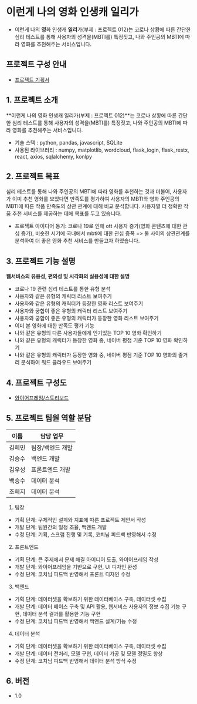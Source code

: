 # 이런게 나의 **영**화 인생캐 **일리**가
- 이런게 나의 **영**화 인생캐 **일리**가(부제 : 프로젝트 012)는  코로나 상황에 따른 간단한 심리 테스트를 통해 사용자의 성격을(MBTI를) 특정짓고, 나와 주인공의 MBTI에 따라 영화를 추천해주는 서비스입니다. 


## 프로젝트 구성 안내

* [프로젝트 기획서](https://liberating-result-6b0.notion.site/dc0dad0ff7a548539bba17ec1ae6e21a)


## 1. 프로젝트 소개

**이런게 나의 영화 인생캐 일리가(부제 : 프로젝트 012)**는  코로나 상황에 따른 간단한 심리 테스트를 통해 사용자의 성격을(MBTI를) 특정짓고, 나와 주인공의 MBTI에 따라 영화를 추천해주는 서비스입니다. 

  - 기술 스택 : python, pandas, javascript, SQLite
  - 사용된 라이브러리 : numpy, matplotlib, wordcloud, flask_login, flask_restx, react, axios, sqlalchemy, konlpy

## 2. 프로젝트 목표

 심리 테스트를 통해 나와 주인공의 MBTI에 따라 영화를 추천하는 것과 더불어, 사용자가 이미 추천 영화를 보았다면 만족도를 평가하여 사용자의 MBTI와 영화 주인공의 MBTI에 따른 작품 만족도의 상관 관계에 대해 비교 분석합니다. 사용자별 더 정확한 작품 추천 서비스를 제공하는 데에 목표를 두고 있습니다.

  - 프로젝트 아이디어 동기: 코로나 19로 인해 ott 사용자 증가(영화 콘텐츠에 대한 관심 증가), 비슷한 시기에 국내에서 mbti에 대한 관심 증폭 => 둘 사이의 상관관계를 분석하여 더 좋은 영화 추천 서비스를 만들고자 하였습니다.


## 3. 프로젝트 기능 설명

**웹서비스의 유용성, 편의성 및 시각화의 실용성에 대한 설명**
  - 코로나 19 관련 심리 테스트를 통한 유형 분석
  - 사용자와 같은 유형의 캐릭터 리스트 보여주기
  - 사용자와 같은 유형의 캐릭터가 등장한 영화 리스트 보여주기
  - 사용자와 궁합이 좋은 유형의 캐릭터 리스트 보여주기
  - 사용자와 궁합이 좋은 유형의 캐릭터가 등장한 영화 리스트 보여주기
  - 이미 본 영화에 대한 만족도 평가 기능
  - 나와 같은 유형의 다른 사용자들에게 인기있는 TOP 10 영화 확인하기
  - 나와 같은 유형의 캐릭터가 등장한 영화 중, 네이버 평점 기준 TOP 10 영화 확인하기
  - 나와 같은 유형의 캐릭터가 등장한 영화 중, 네이버 평점 기준 TOP 10 영화의 줄거리 분석하여 워드 클라우드 보여주기

## 4. 프로젝트 구성도
  - [와이어프레임/스토리보드](https://www.figma.com/file/CLv2TAimj8dCt2TMv0V7cX/Untitled?node-id=0%3A1)

## 5. 프로젝트 팀원 역할 분담
| 이름 | 담당 업무 |
| ------ | ------ |
| 김혜민 | 팀장/백엔드 개발 |
| 김승수 | 백엔드 개발 |
| 김우성 | 프론트엔드 개발 |
| 백승수 | 데이터 분석 |
| 조혜지 | 데이터 분석 |


1. 팀장

- 기획 단계: 구체적인 설계와 지표에 따른 프로젝트 제안서 작성
- 개발 단계: 팀원간의 일정 조율, 백엔드 개발
- 수정 단계: 기획, 스크럼 진행 및 기록, 코치님 피드백 반영해서 수정

2. 프론트엔드

- 기획 단계: 큰 주제에서 문제 해결 아이디어 도출, 와이어프레임 작성
- 개발 단계: 와이어프레임을 기반으로 구현, UI 디자인 완성
- 수정 단계: 코치님 피드백 반영해서 프론트 디자인 수정

3. 백엔드

- 기획 단계: 데이터셋을 확보하기 위한 데이터베이스 구축, 데이터셋 수집
- 개발 단계: 데이터 베이스 구축 및 API 활용, 웹서비스 사용자의 정보 수집 기능 구현, 데이터 분석 결과를 활용한 기능 구현
- 수정 단계: 코치님 피드백 반영해서 백엔드 설계/기능 수정

4. 데이터 분석

- 기획 단계: 데이터셋을 확보하기 위한 데이터베이스 구축, 데이터셋 수집
- 개발 단계: 데이터 전처리, 모델 구현, 데이터 가공 및 모델 정밀도 향상
- 수정 단계: 코치님 피드백 반영해서 데이터 분석 방식 수정


## 6. 버전
  - 1.0
